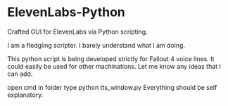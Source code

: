 # ElevenLabs-Python
Crafted GUI for ElevenLabs via Python scripting.

I am a fledgling scripter. I barely understand what I am doing.

This python script is being developed strictly for Fallout 4 voice lines. It could easily be used for other machinations. 
Let me know any ideas that I can add.


open cmd in folder type python tts_window.py
Everything should be self explanatory.
